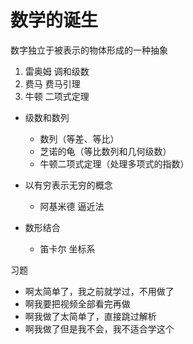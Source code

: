 <!--
    数学发展的历史
-->

# 数学的诞生
数字独立于被表示的物体形成的一种抽象

1. 雷奥姆 调和级数
2. 费马 费马引理
3. 牛顿 二项式定理


- 级数和数列
  - 数列（等差、等比）
  - 芝诺的龟（等比数列和几何级数）
  - 牛顿二项式定理（处理多项式的指数）

- 以有穷表示无穷的概念
  - 阿基米德 逼近法

- 数形结合
  - 笛卡尔 坐标系

习题
- 啊太简单了，我之前就学过，不用做了
- 啊我要把视频全部看完再做
- 啊我做了太简单了，直接跳过解析
- 啊我做了但是我不会，我不适合学这个